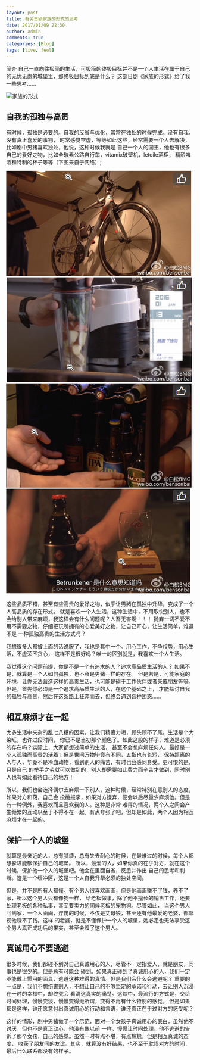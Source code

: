 ```yaml
---
layout: post
title: 有关日剧家族的形式的思考
date: 2017/01/09 22:30
author: admin
comments: true
categories: [Blog]
tags: [live, feel]
---
```


简介
自己一直向往极简的生活，可极简的终极目标并不是一个人生活在属于自己的无忧无虑的城堡里，那终极目标到底是什么？
这部日剧《家族的形式》给了我一些思考......

![家族的形式](http://upload-images.jianshu.io/upload_images/2494949-1a9f20f72378f288.jpg?imageMogr2/auto-orient/strip%7CimageView2/2/w/1240 "Optional title")

<!-- more -->

## 自我的孤独与高贵

有时候，孤独是必要的。自我的反省与优化，常常在独处的时候完成。没有自我，没有真正喜爱的事物，
时常感觉空虚，等等如此这些，经常需要一个人去解决，比如剧中男猪喜欢独处，他说，这种时候我就是
自己一个人的国王，他也有很多自己的爱好之物，比如全碳素公路自行车，vitamix破壁机，letoile酒柜，
精酿啤酒和特制的杯子等等（下图来自于网络）;

![](/images/blogImgs/blog/2017-01-09-有关日剧家族的形式的思考f0cb3fd6-d89d-4c87-869b-e8689b322d43.png)
![](/images/blogImgs/blog/2017-01-09-有关日剧家族的形式的思考80c013fb-c434-4b84-a8c2-b58de377c73b.png)
![](/images/blogImgs/blog/2017-01-09-有关日剧家族的形式的思考138abbbc-3a14-4ebc-967f-419e3b0243e8.png)
![](/images/blogImgs/blog/2017-01-09-有关日剧家族的形式的思考33bc1f55-e0b0-4ece-aa19-e1fceda21fde.png)

这些品质不错，甚至有些高贵的爱好之物，似乎让男猪在孤独中升华，变成了一个人高品质的存在形式。
就是喜欢一个人生活，这种生活中，不用取悦别人，也不会给别人带来麻烦，我这样会有什么问题呢？人畜无害啊！！！
抛弃一切不爱不用不需要之物，仔细把玩所拥有的心爱美好之物，让自己开心，让生活简单，难道不是
一种孤独高贵的生活方式吗？

我想很多人都被上面的话说服了，我也是其中一个。用心工作，不争权势，用心生活，不虚荣不贪心，
这样不是很好吗？唯一的区别就是，我喜欢一个人生活。

我觉得这个问题前提，你是不是一个有追求的人？追求高品质生活的人？
如果不是，就算是一个人如何孤独，也不会是男猪一样的存在。
但是若是，可能家庭的环境，让你无法营造这样的高贵生活，也可能是碍于工作伙伴或者亲戚朋友等等。
但是，首先你必须是一个追求高品质生活的人，在这个基础之上，
才能探讨自我的孤独与高贵，然后在这条路上狂奔而去，但终会遇到各种困惑......






## 相互麻烦才在一起


太多生活中夹杂的乱七八糟的因素，让我们精疲力竭，顾头顾不了尾。生活是个大染缸，也许过段时间，
你已不是当初那个颜色了。如此这般的样子，难道是必须的存在吗？实际上，大家都想过简单的生活，
甚至不会想麻烦任何人。最好是一个人孤独而高贵的活着！但是世间万物毕竟有不同，五指也有长短，
保持距离的人与人，毕竟不是冷血动物，看到别人的痛苦，有时也会感同身受。更可恨的是，只是自己
的举手之劳就可以做到的，别人却需要如此费力而辛苦才做到，同时别人也有如此看待自己的地方！

所以，我们也会选择偶尔去麻烦一下别人，这种时候，经常特别在意别人的态度，如果对方和蔼，自己会
投桃报李，如果对方嫌弃，便会以后尽量少麻烦他。但是有一种例外，我喜欢而且喜欢我的人。这种是非常
难得的情况，两个人之间会产生频繁的互动以至于不得不在一起。有点夸张了吧，但却是如此，两个人因为相互
麻烦才在一起的。



## 保护一个人的城堡

就算是最亲近的人，总有腻烦，总有失去耐心的时候，在最难过的时候，每个人都想躲进能够保护自己的城堡。
所以，最爱的人，如果你真的在乎对方，就在这个时候，保护他一个人的城堡吧。他会在里面自省，反思并作出
自己的思考和判断。这是一个缓冲区，这是一个人自我升华必须的独处空间。

但是，并不是所有人都懂。有个男人很喜欢画画，但是他画画赚不了钱，养不了家，所以这个男人只有像狗一样，
给老板做事，除了他不擅长的销售工作，还要处理老板的各种私事，甚至要卖力的伺候老板的宠物狗。尽管如此，
当这个男人回到家，一个人画画，疗伤的时候，不仅是丈母娘，甚至还有他最爱的老婆，都鄙视他赚不了钱。这样
的老婆，就是不懂保护一个人的城堡，她必定也无法享受这个男人真正成功后的果实，甚至会毁了这个男人。


## 真诚用心不要逃避

很多时候，我们都碰不到对自己真诚用心的人，尽管不一定指爱人，就是朋友，同事也是很少的。但是总有可能会
碰到。如果真正碰到了真诚用心的人，我们一定不能戴上惯用的面具，逃避这种难得的真情。但是我们会什么会逃避呢？
重要的一点是，我们不想伤害别人，不想让自己的不够坚定的承诺和行动，去让别人沉浸在一时的幸福中，却终究会
看清这真实的痛楚。这其中，最流行的方式是，交给时间处理，慢慢变淡，慢慢变得无所谓，变得不再有什么特别的感觉。
但是如果都是这样，谁还愿意付出真诚用心的行动和言语，谁还真正在乎过对方的感受呢？

这样的情形，剧中男猪做了一个示范，面对一个女孩子真诚用心的表白，虽然他不讨厌，但也不是真正动心，他没有像以前
一样，慢慢让时间处理。他不逃避的告诉了那个女孩，自己的感觉。虽然一时有点不堪，有点尴尬，但是相互真诚的态度，
收获了朋友间的友谊。其实，就算没有好结果，也不至于耽误对方的时间，最后什么联系都没有的样子。
